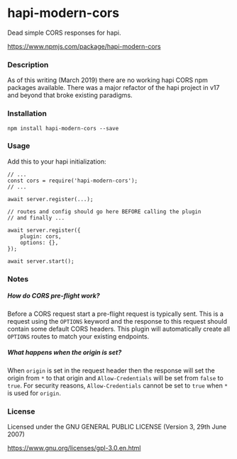 # hapi-modern-cors

Dead simple CORS responses for hapi.

https://www.npmjs.com/package/hapi-modern-cors

### Description

As of this writing (March 2019) there are no working hapi CORS npm packages available.
There was a major refactor of the hapi project in v17 and beyond that broke existing paradigms.

### Installation

    npm install hapi-modern-cors --save

### Usage

Add this to your hapi initialization:

    // ...
    const cors = require('hapi-modern-cors');
    // ...

    await server.register(...);

    // routes and config should go here BEFORE calling the plugin
    // and finally ...

    await server.register({
        plugin: cors,
        options: {},
    });

    await server.start();

### Notes

##### How do CORS pre-flight work?

Before a CORS request start a pre-flight request is typically sent. This is a request using the `OPTIONS` keyword
and the response to this request should contain some default CORS headers. This plugin will automatically create all
`OPTIONS` routes to match your existing endpoints.

##### What happens when the origin is set?

When `origin` is set in the request header then the response will set the origin from `*` to that origin and
`Allow-Credentials` will be set from `false` to `true`. For security reasons, `Allow-Credentials` cannot be set to
`true` when `*` is used for `origin`.

### License

Licensed under the GNU GENERAL PUBLIC LICENSE (Version 3, 29th June 2007)

https://www.gnu.org/licenses/gpl-3.0.en.html
